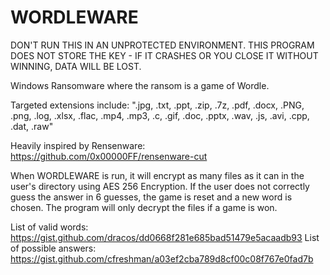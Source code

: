 # WORDLEWARE
DON'T RUN THIS IN AN UNPROTECTED ENVIRONMENT. THIS PROGRAM DOES NOT STORE THE KEY - IF IT CRASHES OR YOU CLOSE IT WITHOUT WINNING, DATA WILL BE LOST.

Windows Ransomware where the ransom is a game of Wordle.

Targeted extensions include:
".jpg, .txt, .ppt, .zip, .7z, .pdf, .docx, .PNG, .png, .log, .xlsx, .flac, .mp4, .mp3, .c, .gif, .doc, .pptx, .wav, .js, .avi, .cpp, .dat, .raw"

Heavily inspired by Rensenware: https://github.com/0x00000FF/rensenware-cut

When WORDLEWARE is run, it will encrypt as many files as it can in the user's directory using AES 256 Encryption.
If the user does not correctly guess the answer in 6 guesses, the game is reset and a new word is chosen. The program will only decrypt the files if a game is won.

List of valid words: https://gist.github.com/dracos/dd0668f281e685bad51479e5acaadb93
List of possible answers: https://gist.github.com/cfreshman/a03ef2cba789d8cf00c08f767e0fad7b

